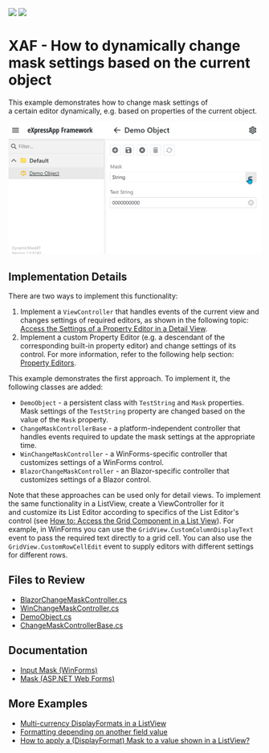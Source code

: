 <!-- default badges list -->
[![](https://img.shields.io/badge/Open_in_DevExpress_Support_Center-FF7200?style=flat-square&logo=DevExpress&logoColor=white)](https://supportcenter.devexpress.com/ticket/details/T236972)
[![](https://img.shields.io/badge/📖_How_to_use_DevExpress_Examples-e9f6fc?style=flat-square)](https://docs.devexpress.com/GeneralInformation/403183)
<!-- default badges end -->

# XAF - How to dynamically change mask settings based on the current object

This example demonstrates how to change mask settings of a certain editor dynamically, e.g. based on properties of the current object.
  
<kbd>![example](./CS/EFCore/DynamicMaskEF/DynamicMaskEF.Module/Images/how-to-dynamically-change-mask-settings.gif)</kbd>

## Implementation Details

There are two ways to implement this functionality:

1. Implement a `ViewController` that handles events of the current view and changes settings of required editors, as shown in the following topic: [Access the Settings of a Property Editor in a Detail View](https://docs.devexpress.com/eXpressAppFramework/402153/getting-started/in-depth-tutorial-blazor/customize-data-display-and-view-layout/access-editor-settings).
2. Implement a custom Property Editor (e.g. a descendant of the corresponding built-in property editor) and change settings of its control. For more information, refer to the following help section: [Property Editors](https://docs.devexpress.com/eXpressAppFramework/113097/ui-construction/view-items-and-property-editors/property-editors?p=netframework).

This example demonstrates the first approach. To implement it, the following classes are added:

* `DemoObject` - a persistent class with `TestString` and `Mask` properties. Mask settings of the `TestString` property are changed based on the value of the `Mask` property.
* `ChangeMaskControllerBase` - a platform-independent controller that handles events required to update the mask settings at the appropriate time.
* `WinChangeMaskController` - a WinForms-specific controller that customizes settings of a WinForms control.
* `BlazorChangeMaskController` - an Blazor-specific controller that customizes settings of a Blazor control.

Note that these approaches can be used only for detail views. To implement the same functionality in a ListView, create a ViewController for it and customize its List Editor according to specifics of the List Editor's control (see [How to: Access the Grid Component in a List View](https://docs.devexpress.com/eXpressAppFramework/402154/ui-construction/list-editors/how-to-access-list-editor-control)). For example, in WinForms you can use the `GridView.CustomColumnDisplayText` event to pass the required text directly to a grid cell. You can also use the `GridView.CustomRowCellEdit` event to supply editors with different settings for different rows. 

## Files to Review

* [BlazorChangeMaskController.cs](./CS/EFCore/DynamicMaskEF/DynamicMaskEF.Blazor.Server/Controllers/BlazorChangeMaskController.cs)
* [WinChangeMaskController.cs](./CS/EFCore/DynamicMaskEF/DynamicMaskEF.Win/Controllers/WinChangeMaskController.cs)
* [DemoObject.cs](./CS/EFCore/DynamicMaskEF/DynamicMaskEF.Module/BusinessObjects/DemoObject.cs )
* [ChangeMaskControllerBase.cs](./CS/EFCore/DynamicMaskEF/DynamicMaskEF.Module/Controllers/ChangeMaskControllerBase.cs)

## Documentation

* [Input Mask (WinForms)](https://docs.devexpress.com/WindowsForms/583/controls-and-libraries/editors-and-simple-controls/common-editor-features-and-concepts/input-mask)
* [Mask (ASP.NET Web Forms)](https://docs.devexpress.com/AspNet/8171/components/data-editors/common-concepts/mask-editing)

## More Examples

* [Multi-currency DisplayFormats in a ListView](https://supportcenter.devexpress.com/ticket/details/q310943/multi-currency-displayformats-in-a-listview)
* [Formatting depending on another field value](https://supportcenter.devexpress.com/ticket/details/q500155/formatting-depending-on-another-field-value)
* [How to apply a (DisplayFormat) Mask to a value shown in a ListView?](https://supportcenter.devexpress.com/ticket/details/t297444/how-to-apply-a-displayformat-mask-to-a-value-shown-in-a-listview)
